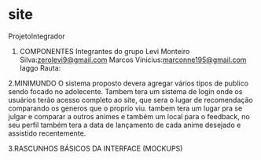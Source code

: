 # site
ProjetoIntegrador

1. COMPONENTES
Integrantes do grupo
Levi Monteiro Silva:zerolevi9@gmail.com
Marcos Vinicius:marconne195@gmail.com
Iaggo Rauta:

2.MINIMUNDO
O sistema proposto devera agregar vários tipos de publico sendo focado no adolecente. 
Tambem tera um sistema de login onde os usuários terão acesso completo ao site, 
que sera o lugar de recomendação comparando os generos que o proprio viu.
tambem tera um lugar pra se julgar e comparar a outros animes e também um local para
o feedback, no seu perfil também tera a data de lançamento de cada anime desejado 
e assistido recentemente.


3.RASCUNHOS BÁSICOS DA INTERFACE (MOCKUPS)
